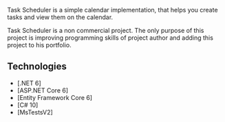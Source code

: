 Task Scheduler is a simple calendar implementation, that helps you create tasks and view them on the calendar.

Task Scheduler is a non commercial project. The only purpose of this project is improving programming skills of project author and adding this project to his portfolio. 

## Technologies

* [.NET 6]
* [ASP.NET Core 6]
* [Entity Framework Core 6]
* [C# 10]
* [MsTestsV2]